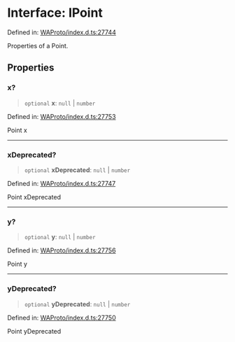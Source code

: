 # Interface: IPoint

Defined in: [WAProto/index.d.ts:27744](https://github.com/Fokusdotid/Baileys/blob/982cc5b3c62bfc7b56d2f8f8427b6c1a2dda856f/WAProto/index.d.ts#L27744)

Properties of a Point.

## Properties

### x?

> `optional` **x**: `null` \| `number`

Defined in: [WAProto/index.d.ts:27753](https://github.com/Fokusdotid/Baileys/blob/982cc5b3c62bfc7b56d2f8f8427b6c1a2dda856f/WAProto/index.d.ts#L27753)

Point x

***

### xDeprecated?

> `optional` **xDeprecated**: `null` \| `number`

Defined in: [WAProto/index.d.ts:27747](https://github.com/Fokusdotid/Baileys/blob/982cc5b3c62bfc7b56d2f8f8427b6c1a2dda856f/WAProto/index.d.ts#L27747)

Point xDeprecated

***

### y?

> `optional` **y**: `null` \| `number`

Defined in: [WAProto/index.d.ts:27756](https://github.com/Fokusdotid/Baileys/blob/982cc5b3c62bfc7b56d2f8f8427b6c1a2dda856f/WAProto/index.d.ts#L27756)

Point y

***

### yDeprecated?

> `optional` **yDeprecated**: `null` \| `number`

Defined in: [WAProto/index.d.ts:27750](https://github.com/Fokusdotid/Baileys/blob/982cc5b3c62bfc7b56d2f8f8427b6c1a2dda856f/WAProto/index.d.ts#L27750)

Point yDeprecated
